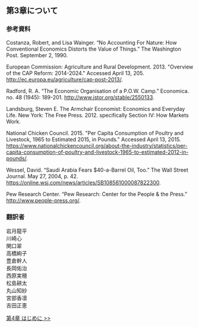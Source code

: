 ## 第3章について

### 参考資料

Costanza, Robert, and Lisa Wainger. “No Accounting For Nature: How Conventional Economics Distorts the Value of Things.” The Washington Post. September 2, 1990.

European Commission: Agriculture and Rural Development. 2013. "Overview of the CAP Reform: 2014-2024." Accessed April 13, 205. http://ec.europa.eu/agriculture/cap-post-2013/.

Radford, R. A. “The Economic Organisation of a P.O.W. Camp.” Economica. no. 48 (1945): 189-201. http://www.jstor.org/stable/2550133.

Landsburg, Steven E. The Armchair Economist: Economics and Everyday Life. New York: The Free Press. 2012. specifically Section IV: How Markets Work.

National Chicken Council. 2015. "Per Capita Consumption of Poultry and Livestock, 1965 to Estimated 2015, in Pounds." Accessed April 13, 2015. https://www.nationalchickencouncil.org/about-the-industry/statistics/per-capita-consumption-of-poultry-and-livestock-1965-to-estimated-2012-in-pounds/.

Wessel, David. “Saudi Arabia Fears $40-a-Barrel Oil, Too.” The Wall Street Journal. May 27, 2004, p. 42. https://online.wsj.com/news/articles/SB108561000087822300.

Pew Research Center. “Pew Research: Center for the People & the Press.” http://www.people-press.org/.

### 翻訳者
岩月龍平
<br>川崎心
<br>関口翠
<br>高橋絢子
<br>豊倉幹人
<br>長岡佑治
<br>西原実穂
<br>松島耕太
<br>丸山知紗
<br>宮部香凛
<br>吉田正恵

[第4章 はじめに >>](../chapter_4/Introduction)

